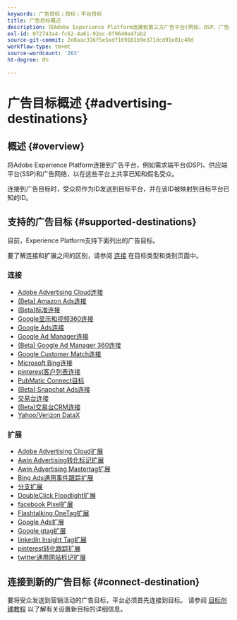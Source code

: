 ```yaml
---
keywords: 广告目标；目标；平台目标
title: 广告目标概述
description: 将Adobe Experience Platform连接到第三方广告平台(例如，DSP、广告网络、SSP)，并在这些平台上共享假名受众。
exl-id: 072743a4-fc62-4a61-92ec-8f9640a47ab2
source-git-commit: 2e8aac316f5e5edf169181b9e371dcd91e81c40d
workflow-type: tm+mt
source-wordcount: '263'
ht-degree: 0%

---
```


# 广告目标概述 {#advertising-destinations}

## 概述 {#overview}

将Adobe Experience Platform连接到广告平台，例如需求端平台(DSP)、供应端平台(SSP)和广告网络，以在这些平台上共享已知和假名受众。

连接到广告目标时，受众将作为ID发送到目标平台，并在该ID被映射到目标平台已知的ID。

## 支持的广告目标 {#supported-destinations}

目前，Experience Platform支持下面列出的广告目标。

要了解连接和扩展之间的区别，请参阅 [连接](../../destination-types.md#connections) 在目标类型和类别页面中。

### 连接

* [Adobe Advertising Cloud连接](adobe-advertising-cloud-connection.md)
* [(Beta) Amazon Ads连接](amazon-ads.md)
* [(Beta)标准连接](criteo.md)
* [Google显示和视频360连接](google-dv360.md)
* [Google Ads连接](google-ads-destination.md)
* [Google Ad Manager连接](google-ad-manager.md)
* [(Beta) Google Ad Manager 360连接](google-ad-manager-360-connection.md)
* [Google Customer Match连接](google-customer-match.md)
* [Microsoft Bing连接](bing.md)
* [pinterest客户列表连接](pinterest.md)
* [PubMatic Connect目标](pubmatic.md)
* [(Beta) Snapchat Ads连接](snap-inc.md)
* [交易台连接](tradedesk.md)
* [(Beta)交易台CRM连接](tradedesk-emails.md)
* [Yahoo/Verizon DataX](datax.md)

### 扩展

* [Adobe Advertising Cloud扩展](adobe-advertising-cloud.md)
* [Awin Advertising转化标记扩展](awin-conversiontag.md)
* [Awin Advertising Mastertag扩展](awin-mastertag.md)
* [Bing Ads通用事件跟踪扩展](bing-ads.md)
* [分支扩展](branch.md)
* [DoubleClick Floodlight扩展](doubleclick-floodlight.md)
* [facebook Pixel扩展](facebook-pixel.md)
* [Flashtalking OneTag扩展](flashtalking.md)
* [Google Ads扩展](google-ads-extension.md)
* [Google gtag扩展](gtag-advertising.md)
* [linkedIn Insight Tag扩展](linkedin.md)
* [pinterest转化跟踪扩展](pinterest-extension.md)
* [twitter通用网站标记扩展](twitter-uwt.md)

## 连接到新的广告目标 {#connect-destination}

要将受众发送到营销活动的广告目标，平台必须首先连接到目标。 请参阅 [目标创建教程](../../ui/connect-destination.md) 以了解有关设置新目标的详细信息。
